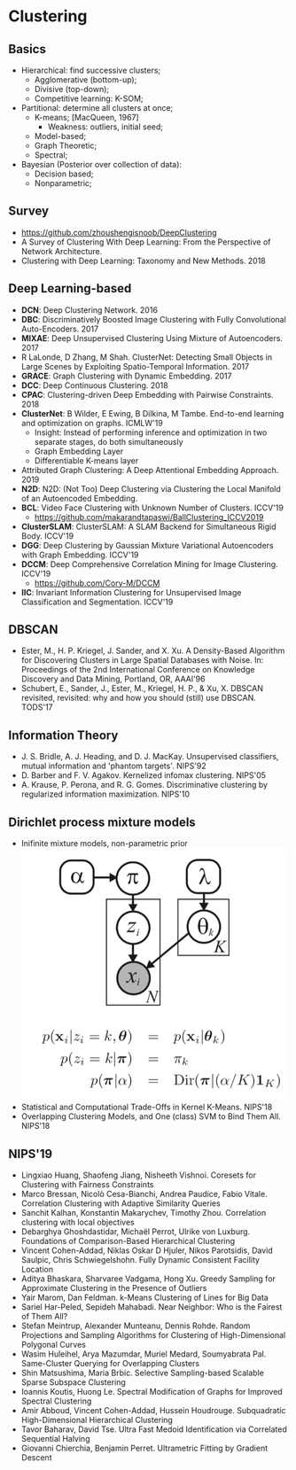# Clustering

## Basics
- Hierarchical: find successive clusters;
	- Agglomerative (bottom-up);
	- Divisive (top-down);
	- Competitive learning: K-SOM;
- Partitional: determine all clusters at once;
	- K-means; [MacQueen, 1967]
		- Weakness: outliers, initial seed;
	- Model-based;
	- Graph Theoretic;
	- Spectral;
- Bayesian (Posterior over collection of data):
	- Decision based;
	- Nonparametric;

## Survey
- https://github.com/zhoushengisnoob/DeepClustering
- A Survey of Clustering With Deep Learning: From the Perspective of Network Architecture.
- Clustering with Deep Learning: Taxonomy and New Methods. 2018

## Deep Learning-based
- **DCN**: Deep Clustering Network. 2016
- **DBC**: Discriminatively Boosted Image Clustering with Fully Convolutional Auto-Encoders. 2017
- **MIXAE**: Deep Unsupervised Clustering Using Mixture of Autoencoders. 2017
- R LaLonde, D Zhang, M Shah. ClusterNet: Detecting Small Objects in Large Scenes by Exploiting Spatio-Temporal Information. 2017
- **GRACE**: Graph Clustering with Dynamic Embedding. 2017
- **DCC**: Deep Continuous Clustering. 2018
- **CPAC**: Clustering-driven Deep Embedding with Pairwise Constraints. 2018
- **ClusterNet**: B Wilder, E Ewing, B Dilkina, M Tambe. End-to-end learning and optimization on graphs. ICMLW'19
	- Insight: Instead of performing inference and optimization in two separate stages, do both simultaneously
	- Graph Embedding Layer
	- Differentiable K-means layer
- Attributed Graph Clustering: A Deep Attentional Embedding Approach. 2019
- **N2D**: N2D: (Not Too) Deep Clustering via Clustering the Local Manifold of an Autoencoded Embedding.
- **BCL**: Video Face Clustering with Unknown Number of Clusters. ICCV'19
	- https://github.com/makarandtapaswi/BallClustering_ICCV2019
- **ClusterSLAM**: ClusterSLAM: A SLAM Backend for Simultaneous Rigid Body. ICCV'19
- **DGG**: Deep Clustering by Gaussian Mixture Variational Autoencoders with Graph Embedding. ICCV'19
- **DCCM**: Deep Comprehensive Correlation Mining for Image Clustering. ICCV'19
	- https://github.com/Cory-M/DCCM
- **IIC**: Invariant Information Clustering for Unsupervised Image Classification and Segmentation. ICCV'19

## DBSCAN
- Ester, M., H. P. Kriegel, J. Sander, and X. Xu. A Density-Based Algorithm for Discovering Clusters in Large Spatial Databases with Noise. In: Proceedings of the 2nd International Conference on Knowledge Discovery and Data Mining, Portland, OR, AAAI'96
- Schubert, E., Sander, J., Ester, M., Kriegel, H. P., & Xu, X. DBSCAN revisited, revisited: why and how you should (still) use DBSCAN. TODS'17

## Information Theory
- J. S. Bridle, A. J. Heading, and D. J. MacKay. Unsupervised classifiers, mutual information and 'phantom targets'. NIPS'92
- D. Barber and F. V. Agakov. Kernelized infomax clustering. NIPS'05
- A. Krause, P. Perona, and R. G. Gomes. Discriminative clustering by regularized information maximization. NIPS'10

## Dirichlet process mixture models
- Inifinite mixture models, non-parametric prior\
	<img src="/Basic-ML/images/dirichlet-process.png" alt="drawing" width="600"/>
- Statistical and Computational Trade-Offs in Kernel K-Means. NIPS'18
- Overlapping Clustering Models, and One (class) SVM to Bind Them All. NIPS'18

## NIPS'19
- Lingxiao Huang, Shaofeng Jiang, Nisheeth Vishnoi. Coresets for Clustering with Fairness Constraints
- Marco Bressan, Nicolò Cesa-Bianchi, Andrea Paudice, Fabio Vitale. Correlation Clustering with Adaptive Similarity Queries
- Sanchit Kalhan, Konstantin Makarychev, Timothy Zhou. Correlation clustering with local objectives
- Debarghya Ghoshdastidar, Michaël Perrot, Ulrike von Luxburg. Foundations of Comparison-Based Hierarchical Clustering
- Vincent Cohen-Addad, Niklas Oskar D Hjuler, Nikos Parotsidis, David Saulpic, Chris Schwiegelshohn. Fully Dynamic Consistent Facility Location
- Aditya Bhaskara, Sharvaree Vadgama, Hong Xu. Greedy Sampling for Approximate Clustering in the Presence of Outliers
- Yair Marom, Dan Feldman. k-Means Clustering of Lines for Big Data
- Sariel Har-Peled, Sepideh Mahabadi. Near Neighbor: Who is the Fairest of Them All?
- Stefan Meintrup, Alexander Munteanu, Dennis Rohde. Random Projections and Sampling Algorithms for Clustering of High-Dimensional Polygonal Curves
- Wasim Huleihel, Arya Mazumdar, Muriel Medard, Soumyabrata Pal. Same-Cluster Querying for Overlapping Clusters
- Shin Matsushima, Maria Brbic. Selective Sampling-based Scalable Sparse Subspace Clustering
- Ioannis Koutis, Huong Le. Spectral Modification of Graphs for Improved Spectral Clustering
- Amir Abboud, Vincent Cohen-Addad, Hussein Houdrouge. Subquadratic High-Dimensional Hierarchical Clustering
- Tavor Baharav, David Tse. Ultra Fast Medoid Identification via Correlated Sequential Halving
- Giovanni Chierchia, Benjamin Perret. Ultrametric Fitting by Gradient Descent
